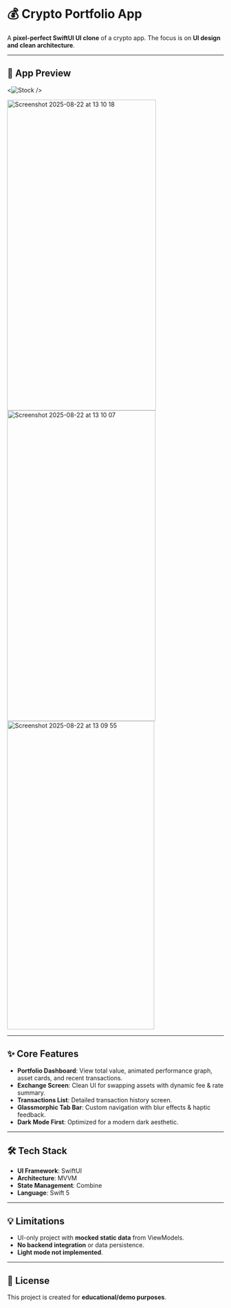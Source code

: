 # 💰 Crypto Portfolio App

A **pixel-perfect SwiftUI UI clone** of a crypto app.
The focus is on **UI design and clean architecture**.

---

## 📱 App Preview
<![Stock](https://github.com/user-attachments/assets/2400f600-2ad3-4fa4-a89d-66aaca34b3be) />

<img width="346" height="720" alt="Screenshot 2025-08-22 at 13 10 18" src="https://github.com/user-attachments/assets/c54702a8-9f64-4df7-8e5b-507090468131" />
<img width="345" height="720" alt="Screenshot 2025-08-22 at 13 10 07" src="https://github.com/user-attachments/assets/a47b7818-470c-4e38-9d1d-55d2a948e6c9" />
<img width="342" height="715" alt="Screenshot 2025-08-22 at 13 09 55" src="https://github.com/user-attachments/assets/351c51ce-4cad-423e-9eb7-b9f5ff0b79c6" />

---

## ✨ Core Features

* **Portfolio Dashboard**: View total value, animated performance graph, asset cards, and recent transactions.
* **Exchange Screen**: Clean UI for swapping assets with dynamic fee & rate summary.
* **Transactions List**: Detailed transaction history screen.
* **Glassmorphic Tab Bar**: Custom navigation with blur effects & haptic feedback.
* **Dark Mode First**: Optimized for a modern dark aesthetic.

---

## 🛠️ Tech Stack

* **UI Framework**: SwiftUI
* **Architecture**: MVVM
* **State Management**: Combine
* **Language**: Swift 5

---


## 💡 Limitations

* UI-only project with **mocked static data** from ViewModels.
* **No backend integration** or data persistence.
* **Light mode not implemented**.

---

## 📖 License

This project is created for **educational/demo purposes**.
